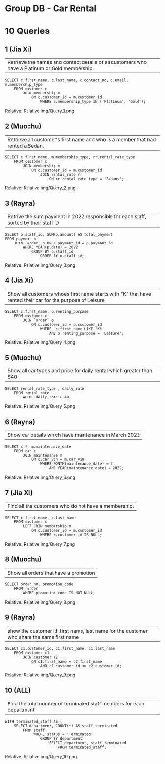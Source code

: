 # Group DB - Car Rental
# 10 Queries

## 1 (Jia Xi)
|   |
|--|
|Retrieve the names and contact details of all customers who have a Platinum or Gold membership.|
    SELECT c.first_name, c.last_name, c.contact_no, c.email, m.membership_type
        FROM customer c
            JOIN membership m 
                ON c.customer_id = m.customer_id
                    WHERE m.membership_type IN ('Platinum', 'Gold');

Relative: 
Relative img/Query_1.png

## 2 (Muochu)
|   |
|--|
|Retrieve all customer's first name and who is a member that had rented a Sedan.|
    SELECT c.first_name, m.membership_type, rr.rental_rate_type
        FROM customer c
            JOIN membership m 
                ON c.customer_id = m.customer_id
                    JOIN rental_rate rr 
                        ON rr.rental_rate_type = 'Sedans';

Relative: 
Relative img/Query_2.png

## 3 (Rayna)
|   |
|--|
|Retrive the sum payment in 2022 responsible for each staff, sorted by their staff ID|
    SELECT o.staff_id, SUM(p.amount) AS total_payment
	FROM payment p
		JOIN `order` o ON o.payment_id = p.payment_id
			WHERE YEAR(p.date) = 2022
				GROUP BY o.staff_id
					ORDER BY o.staff_id;


Relative: 
Relative img/Query_3.png

## 4 (Jia Xi)
|   |
|--|
|Show all customers whoes first name starts with "K" that have rented their car for the purpose of Leisure|
    SELECT c.first_name, o.renting_purpose
        FROM customer c 
            JOIN `order` o 
                ON c.customer_id = o.customer_id
                    WHERE  c.first_name LIKE 'K%'
                        AND o.renting_purpose = 'Leisure';

Relative: 
Relative img/Query_4.png

## 5 (Muochu)
|   |
|--|
|Show all car types and price for daily rental which greater than $40|
    SELECT rental_rate_type , daily_rate
        FROM rental_rate
            WHERE daily_rate > 40;

Relative: 
Relative img/Query_5.png

## 6 (Rayna)
|   |
|--|
|Show car details which have maintenance in March 2022|
    SELECT c.*, m.maintenance_date
        FROM car c 
            JOIN maintenance m
	            ON c.car_vin = m.car_vin
                    WHERE MONTH(maintenance_date) = 3 
                        AND YEAR(maintenance_date) = 2022;

Relative: 
Relative img/Query_6.png

## 7 (Jia Xi)
|   |
|--|
|Find all the customers who do not have a membership.|
    SELECT c.first_name, c.last_name
        FROM customer c
            LEFT JOIN membership m 
                ON c.customer_id = m.customer_id
                    WHERE m.customer_id IS NULL;

Relative: 
Relative img/Query_7.png

## 8 (Muochu)
|   |
|--|
|Show all orders that have a promotion|
    SELECT order_no, promotion_code
        FROM `order`
            WHERE promotion_code IS NOT NULL;

Relative: 
Relative img/Query_8.png

## 9 (Rayna)
|   |
|--|
|show the customer id ,first name, last name for the customer who share the same first name|
    SELECT c1.customer_id, c1.first_name, c1.last_name
        FROM customer c1
            JOIN customer c2 
                ON c1.first_name = c2.first_name 
                    AND c1.customer_id <> c2.customer_id;

Relative: 
Relative img/Query_9.png

## 10 (ALL)
|   |
|--|
|Find the total number of terminated staff members for each department|
    WITH terminated_staff AS (
        SELECT department, COUNT(*) AS staff_terminated 
            FROM staff 
                 WHERE status = 'Terminated' 
                    GROUP BY department)
                        SELECT department, staff_terminated 
                            FROM terminated_staff;

Relative: 
Relative img/Query_10.png
